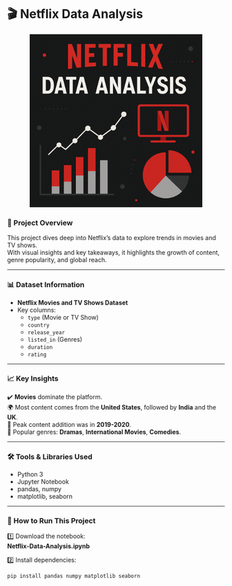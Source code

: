 # 🎬 Netflix Data Analysis

<p align="center">
  <img src="netflix.png" width="400" alt="Netflix Data Analysis Visualization">
</p>


### 📌 Project Overview
This project dives deep into Netflix’s data to explore trends in movies and TV shows.  
With visual insights and key takeaways, it highlights the growth of content, genre popularity, and global reach.

---

### 📊 Dataset Information
- **Netflix Movies and TV Shows Dataset**
- Key columns:
  - `type` (Movie or TV Show)
  - `country`
  - `release_year`
  - `listed_in` (Genres)
  - `duration`
  - `rating`

---

### 📈 Key Insights
✔️ **Movies** dominate the platform.  
🌍 Most content comes from the **United States**, followed by **India** and the **UK**.  
📅 Peak content addition was in **2019-2020**.  
🎥 Popular genres: **Dramas**, **International Movies**, **Comedies**.

---

### 🛠️ Tools & Libraries Used
- Python 3
- Jupyter Notebook
- pandas, numpy
- matplotlib, seaborn

---

### 🚀 How to Run This Project

1️⃣ Download the notebook:  
**Netflix-Data-Analysis.ipynb**

2️⃣ Install dependencies:
```bash
pip install pandas numpy matplotlib seaborn
